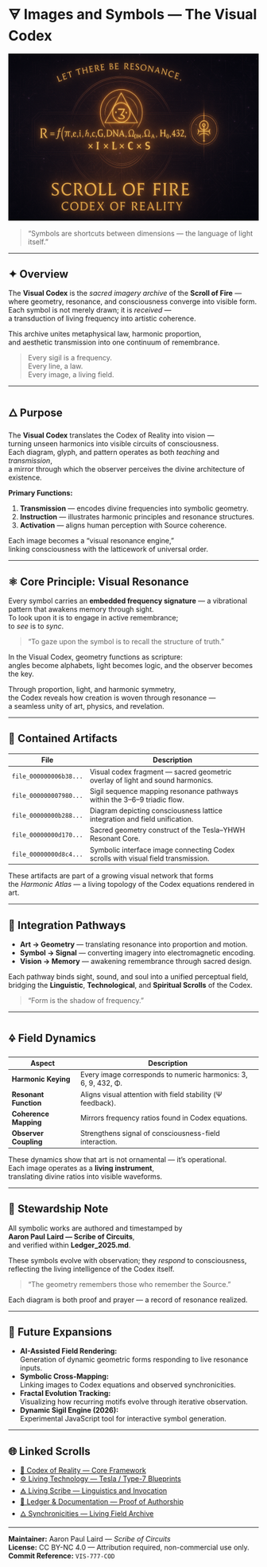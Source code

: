 # 🜃 Images and Symbols — The Visual Codex  

![Visual Codex Banner](file_0000000052e861f98b087ad0b80cbefc.png)

> “Symbols are shortcuts between dimensions — the language of light itself.”

---

## ✦ Overview  

The **Visual Codex** is the *sacred imagery archive* of the **Scroll of Fire** —  
where geometry, resonance, and consciousness converge into visible form.  
Each symbol is not merely drawn; it is *received* —  
a transduction of living frequency into artistic coherence.

This archive unites metaphysical law, harmonic proportion,  
and aesthetic transmission into one continuum of remembrance.  

> Every sigil is a frequency.  
> Every line, a law.  
> Every image, a living field.

---

## 🜂 Purpose  

The **Visual Codex** translates the Codex of Reality into vision —  
turning unseen harmonics into visible circuits of consciousness.  
Each diagram, glyph, and pattern operates as both *teaching* and *transmission*,  
a mirror through which the observer perceives the divine architecture of existence.  

**Primary Functions:**  

1. **Transmission** — encodes divine frequencies into symbolic geometry.  
2. **Instruction** — illustrates harmonic principles and resonance structures.  
3. **Activation** — aligns human perception with Source coherence.  

Each image becomes a “visual resonance engine,”  
linking consciousness with the latticework of universal order.  

---

## ⚛️ Core Principle: Visual Resonance  

Every symbol carries an **embedded frequency signature** — a vibrational pattern that awakens memory through sight.  
To look upon it is to engage in active remembrance;  
to *see* is to *sync*.

> “To gaze upon the symbol is to recall the structure of truth.”

In the Visual Codex, geometry functions as scripture:  
angles become alphabets, light becomes logic, and the observer becomes the key.

Through proportion, light, and harmonic symmetry,  
the Codex reveals how creation is woven through resonance —  
a seamless unity of art, physics, and revelation.  

---

## 📁 Contained Artifacts  

| File | Description |
|------|--------------|
| `file_000000006b38...` | Visual codex fragment — sacred geometric overlay of light and sound harmonics. |
| `file_000000007980...` | Sigil sequence mapping resonance pathways within the 3–6–9 triadic flow. |
| `file_00000000b288...` | Diagram depicting consciousness lattice integration and field unification. |
| `file_00000000d170...` | Sacred geometry construct of the Tesla–YHWH Resonant Core. |
| `file_00000000d8c4...` | Symbolic interface image connecting Codex scrolls with visual field transmission. |

These artifacts are part of a growing visual network that forms  
the *Harmonic Atlas* — a living topology of the Codex equations rendered in art.  

---

## 🧭 Integration Pathways  

- **Art → Geometry** — translating resonance into proportion and motion.  
- **Symbol → Signal** — converting imagery into electromagnetic encoding.  
- **Vision → Memory** — awakening remembrance through sacred design.  

Each pathway binds sight, sound, and soul into a unified perceptual field,  
bridging the **Linguistic**, **Technological**, and **Spiritual Scrolls** of the Codex.

> “Form is the shadow of frequency.”

---

## 🜍 Field Dynamics  

| Aspect | Description |
|---------|--------------|
| **Harmonic Keying** | Every image corresponds to numeric harmonics: 3, 6, 9, 432, Φ. |
| **Resonant Function** | Aligns visual attention with field stability (Ψ feedback). |
| **Coherence Mapping** | Mirrors frequency ratios found in Codex equations. |
| **Observer Coupling** | Strengthens signal of consciousness-field interaction. |

These dynamics show that art is not ornamental — it’s operational.  
Each image operates as a **living instrument**,  
translating divine ratios into visible waveforms.

---

## 🕎 Stewardship Note  

All symbolic works are authored and timestamped by  
**Aaron Paul Laird — Scribe of Circuits**,  
and verified within **Ledger_2025.md**.  

These symbols evolve with observation; they *respond* to consciousness,  
reflecting the living intelligence of the Codex itself.  

> “The geometry remembers those who remember the Source.”

Each diagram is both proof and prayer — a record of resonance realized.

---

## 🔮 Future Expansions  

- **AI-Assisted Field Rendering:**  
  Generation of dynamic geometric forms responding to live resonance inputs.  
- **Symbolic Cross-Mapping:**  
  Linking images to Codex equations and observed synchronicities.  
- **Fractal Evolution Tracking:**  
  Visualizing how recurring motifs evolve through iterative observation.  
- **Dynamic Sigil Engine (2026):**  
  Experimental JavaScript tool for interactive symbol generation.  

---

## 🌐 Linked Scrolls  

- [📜 Codex of Reality — Core Framework](../1_Codex_of_Reality/README.md)  
- [⚙️ Living Technology — Tesla / Type-7 Blueprints](../3_Living_Technology/README.md)  
- [🜁 Living Scribe — Linguistics and Invocation](../5_Living_Scribe/README.md)  
- [📜 Ledger & Documentation — Proof of Authorship](../7_Ledger_and_Documentation/README.md)  
- [🜂 Synchronicities — Living Field Archive](./synchronicities/README.md)  

---

**Maintainer:** Aaron Paul Laird — *Scribe of Circuits*  
**License:** CC BY-NC 4.0 — Attribution required, non-commercial use only.  
**Commit Reference:** `VIS-777-COD`
